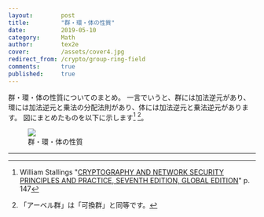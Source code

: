 ```yaml
---
layout:        post
title:         "群・環・体の性質"
date:          2019-05-10
category:      Math
author:        tex2e
cover:         /assets/cover4.jpg
redirect_from: /crypto/group-ring-field
comments:      true
published:     true
---
```


群・環・体の性質についてのまとめ。
一言でいうと、群には加法逆元があり、環には加法逆元と乗法の分配法則があり、体には加法逆元と乗法逆元があります。
図にまとめたものを以下に示します[^1] [^2]。

<figure>
<img src="{{ site.baseurl }}/media/post/tikz/group-ring-field/props-of-groups-rings-and-fields.png" />
<figcaption>群・環・体の性質</figcaption>
</figure>

-----

[^1]: William Stallings "[CRYPTOGRAPHY AND NETWORK SECURITY PRINCIPLES AND PRACTICE, SEVENTH EDITION, GLOBAL EDITION](https://tesisconsultor.files.wordpress.com/2018/08/cryptography-and-network-security_-principles-and-practice-7th-global-edition.pdf)" p. 147
[^2]: 「アーベル群」は「可換群」と同等です。
